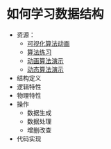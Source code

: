 # 如何学习数据结构

- 资源：
  - [可视化算法动画](https://www.cs.usfca.edu/~galles/visualization/Algorithms.html)
  - [算法练习](https://visualgo.net/zh/list)
  - [动画算法演示](http://littlesvr.ca/dsa-html5-animations/sorting.php)
  - [动态算法演示](https://algorithm-visualizer.org/backtracking/hamiltonean-cycles)
- 结构定义
- 逻辑特性
- 物理特性
- 操作
  - 数据生成
  - 数据处理
  - 增删改查
- 代码实现
